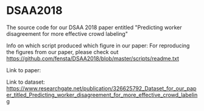 # DSAA2018
The source code for our DSAA 2018 paper entitled "Predicting worker disagreement for more effective crowd labeling"

Info on which script produced which figure in our paper: For reproducing the figures from our paper, please check out https://github.com/fensta/DSAA2018/blob/master/scripts/readme.txt

Link to paper:

Link to dataset: https://www.researchgate.net/publication/326625792_Dataset_for_our_paper_titled_Predicting_worker_disagreement_for_more_effective_crowd_labeling
